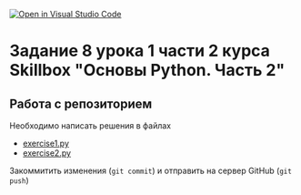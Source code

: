 [![Open in Visual Studio Code](https://classroom.github.com/assets/open-in-vscode-718a45dd9cf7e7f842a935f5ebbe5719a5e09af4491e668f4dbf3b35d5cca122.svg)](https://classroom.github.com/online_ide?assignment_repo_id=13177457&assignment_repo_type=AssignmentRepo)
# Задание 8 урока 1 части 2 курса Skillbox "Основы Python. Часть 2"

## Работа с репозиторием

Необходимо написать решения в файлах
* [exercise1.py](exercises/exercise1.py)
* [exercise2.py](exercises/exercise2.py)

Закоммитить изменения (`git commit`) и отправить на сервер GitHub (`git push`)
